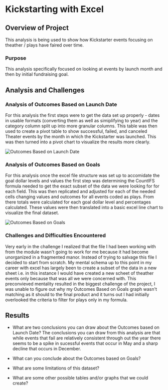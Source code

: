 # Kickstarting with Excel

## Overview of Project
This analysis is being used to show how Kickstarter events focusing on theather / plays have faired over time. 
 
### Purpose
This analysis specifically focused on looking at events by launch month and then by initial fundraising goal.  

## Analysis and Challenges

### Analysis of Outcomes Based on Launch Date

For this analysis the first steps were to get the data set up properly - dates in usable formats (converting them as well as simiplifying to year) and the category column split up into more granular columns. This table was then used to create a pivot table to show successful, failed, and canceled Theater events by the month in which the Kickstarter was launched. This was then turned into a pivot chart to visualize the results more clearly.
 
![Outcomes Based on Launch Date](C:\Users\ethomas33\Desktop\Class\Module1\Numberofeventsbymonth.png)


### Analysis of Outcomes Based on Goals

For this analysis once the excel file structure was set up to accomidate the goal dollar levels and values the first step was determining the CountIFS formula needed to get the exact subset of the data we were looking for for each field. This was then replicated and adjusted for each of the needed cells changing values and outcomes for all events coded as plays. From there totals were calculated for each goal dollar level and percentages calculated. These values were then translated into a basic excel line chart to visualize the final dataset.  
  
![Outcomes Based on Goals](C:\Users\ethomas33\Desktop\Class\Module1\Numberofeventsbymonth.png)

### Challenges and Difficulties Encountered

Very early in the challenge I realized that the file I had been working with from the module wasn't going to work for me because it had become unorganized in a fragmented manor. Instead of trying to salvage this file I decided to start from scratch. My mental schema up to this point in my career with excel has largely been to create a subset of the data in a new sheet i.e. in this instance I would have created a new scheet of theather events only because that was all we were concerned with. This preconvieved mentality resulted in the biggest challenge of the project, I was unable to figure out why my Outcomes Based on Goals graph wasn't matching as it should to the final product and it turns out I had initially overlooked the criteria to filter for plays only in my formula.

## Results

- What are two conclusions you can draw about the Outcomes based on Launch Date?
   The conclusions you can draw from this analysis are that while events that fail are relatively consistent through out the year there seems to be a spike in sucessful events that occur in May and a sharp decline that occurs in December. 
   
- What can you conclude about the Outcomes based on Goals?

- What are some limitations of this dataset?

- What are some other possible tables and/or graphs that we could create?

